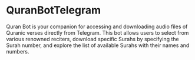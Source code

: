 # QuranBotTelegram
Quran Bot is your companion for accessing and downloading audio files of Quranic verses directly from Telegram. This bot allows users to select from various renowned reciters, download specific Surahs by specifying the Surah number, and explore the list of available Surahs with their names and numbers.
